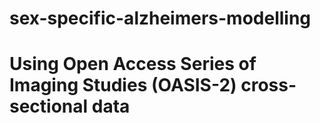 # sex-specific-alzheimers-modelling
# Using Open Access Series of Imaging Studies (OASIS-2) cross-sectional data 
